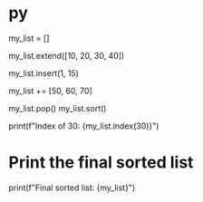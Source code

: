# py

my_list = []


my_list.extend([10, 20, 30, 40])

my_list.insert(1, 15)


my_list += [50, 60, 70]


my_list.pop()
my_list.sort()

print(f"Index of 30: {my_list.index(30)}")

# Print the final sorted list
print(f"Final sorted list: {my_list}")

